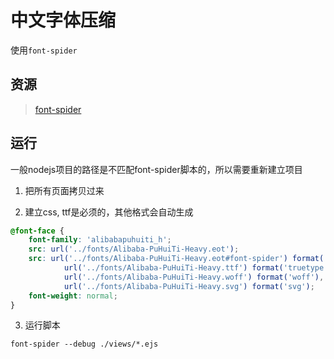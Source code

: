 # 中文字体压缩
使用`font-spider`

## 资源
>[font-spider](https://www.font-spider.org)

## 运行
一般nodejs项目的路径是不匹配font-spider脚本的，所以需要重新建立项目

1. 把所有页面拷贝过来

2. 建立css, ttf是必须的，其他格式会自动生成
```css
@font-face {
    font-family: 'alibabapuhuiti_h'; 
    src: url('../fonts/Alibaba-PuHuiTi-Heavy.eot');
    src: url('../fonts/Alibaba-PuHuiTi-Heavy.eot#font-spider') format('embedded-opentype'), /* IE9*/
            url('../fonts/Alibaba-PuHuiTi-Heavy.ttf') format('truetype'),
            url('../fonts/Alibaba-PuHuiTi-Heavy.woff') format('woff'), /* chrome、firefox */
            url('../fonts/Alibaba-PuHuiTi-Heavy.svg') format('svg');
    font-weight: normal;
}
```

3. 运行脚本
```shell
font-spider --debug ./views/*.ejs
```
